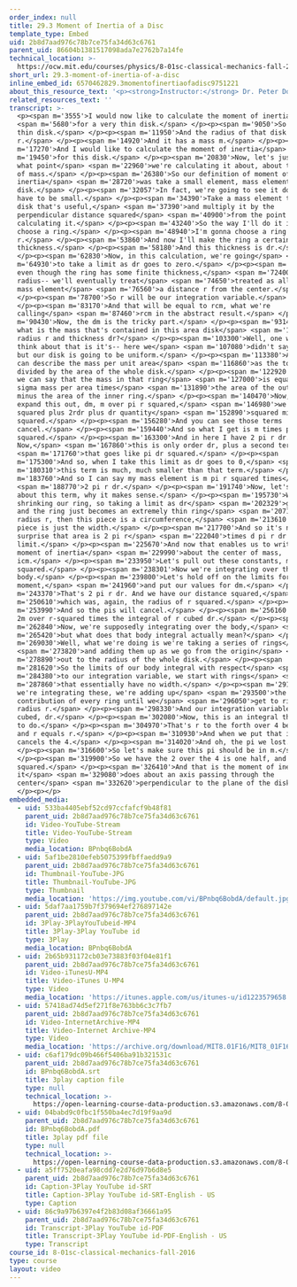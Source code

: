 ```yaml
---
order_index: null
title: 29.3 Moment of Inertia of a Disc
template_type: Embed
uid: 2b8d7aad976c78b7ce75fa34d63c6761
parent_uid: 86604b1381517098ada7e2762b7a14fe
technical_location: >-
  https://ocw.mit.edu/courses/physics/8-01sc-classical-mechanics-fall-2016/week-10-rotational-motion/29.3-moment-of-inertia-of-a-disc/29.3-moment-of-inertia-of-a-disc
short_url: 29.3-moment-of-inertia-of-a-disc
inline_embed_id: 6570462829.3momentofinertiaofadisc9751221
about_this_resource_text: '<p><strong>Instructor:</strong> Dr. Peter Dourmashkin</p>'
related_resources_text: ''
transcript: >-
  <p><span m='3555'>I would now like to calculate the moment of inertia</span>
  <span m='5680'>for a very thin disk.</span> </p><p><span m='9050'>So we have a
  thin disk.</span> </p><p><span m='11950'>And the radius of that disk is
  r.</span> </p><p><span m='14920'>And it has a mass m.</span> </p><p><span
  m='17270'>And I would like to calculate the moment of inertia</span> <span
  m='19450'>for this disk.</span> </p><p><span m='20830'>Now, let's just remind
  what point</span> <span m='22960'>we're calculating it about, about the center
  of mass.</span> </p><p><span m='26380'>So our definition of moment of
  inertia</span> <span m='28720'>was take a small element, mass element to the
  disk.</span> </p><p><span m='32057'>In fact, we're going to see it doesn't
  have to be small.</span> </p><p><span m='34390'>Take a mass element to the
  disk that's useful,</span> <span m='37390'>and multiply it by the
  perpendicular distance squared</span> <span m='40900'>from the point we're
  calculating it.</span> </p><p><span m='43240'>So the way I'll do it is I will
  choose a ring.</span> </p><p><span m='48940'>I'm gonna choose a ring of radius
  r.</span> </p><p><span m='53860'>And now I'll make the ring a certain
  thickness.</span> </p><p><span m='58180'>And this thickness is dr.</span>
  </p><p><span m='62830'>Now, in this calculation, we're going</span> <span
  m='64930'>to take a limit as dr goes to zero.</span> </p><p><span m='69100'>So
  even though the ring has some finite thickness,</span> <span m='72400'>its
  radius-- we'll eventually treat</span> <span m='74650'>treated as all of the
  mass element</span> <span m='76560'>a distance r from the center.</span>
  </p><p><span m='78700'>So r will be our integration variable.</span>
  </p><p><span m='83170'>And that will be equal to rcm, what we're
  calling</span> <span m='87460'>rcm in the abstract result.</span> </p><p><span
  m='90430'>Now, the dm is the tricky part.</span> </p><p><span m='93140'>So
  what is the mass that's contained in this area disk</span> <span m='100720'>of
  radius r and thickness dr?</span> </p><p><span m='103300'>Well, one way to
  think about that is it's-- here we</span> <span m='107080'>didn't say this,
  but our disk is going to be uniform.</span> </p><p><span m='113380'>And so we
  can describe the mass per unit area</span> <span m='116860'>as the total mass
  divided by the area of the whole disk.</span> </p><p><span m='122920'>And then
  we can say that the mass in that ring</span> <span m='127000'>is equal to
  sigma mass per area times</span> <span m='131890'>the area of the outer ring
  minus the area of the inner ring.</span> </p><p><span m='140470'>Now, when we
  expand this out, dm, m over pi r squared,</span> <span m='146980'>we get pi r
  squared plus 2rdr plus dr quantity</span> <span m='152890'>squared minus pi r
  squared.</span> </p><p><span m='156280'>And you can see those terms
  cancel.</span> </p><p><span m='159440'>And so what I get is m times pi r
  squared.</span> </p><p><span m='163300'>And in here I have 2 pi r dr.
  Now,</span> <span m='167860'>this is only order dr, plus a second term</span>
  <span m='171760'>that goes like pi dr squared.</span> </p><p><span
  m='175300'>And so, when I take this limit as dr goes to 0,</span> <span
  m='180310'>this term is much, much smaller than that term.</span> </p><p><span
  m='183760'>And so I can say my mass element is m pi r squared times</span>
  <span m='188770'>2 pi r dr.</span> </p><p><span m='191740'>Now, let's think
  about this term, why it makes sense.</span> </p><p><span m='195730'>When we're
  shrinking our ring, so taking a limit as dr</span> <span m='202329'>goes to 0,
  and the ring just becomes an extremely thin ring</span> <span m='207100'>at
  radius r, then this piece is a circumference,</span> <span m='213610'>and this
  piece is just the width.</span> </p><p><span m='217700'>And so it's no
  surprise that area is 2 pi r</span> <span m='222040'>times d pi r dr in the
  limit.</span> </p><p><span m='225670'>And now that enables us to write the
  moment of inertia</span> <span m='229990'>about the center of mass,
  icm.</span> </p><p><span m='233950'>Let's pull out these constants, m pi r
  squared.</span> </p><p><span m='238301'>Now we're integrating over the
  body.</span> </p><p><span m='239800'>Let's hold off on the limits for the
  moment,</span> <span m='241960'>and put our values for dm.</span> </p><p><span
  m='243370'>That's 2 pi r dr. And we have our distance squared,</span> <span
  m='250610'>which was, again, the radius of r squared.</span> </p><p><span
  m='253990'>And so the pis will cancel.</span> </p><p><span m='256160'>I have
  2m over r-squared times the integral of r cubed dr.</span> </p><p><span
  m='262840'>Now, we're supposedly integrating over the body,</span> <span
  m='265420'>but what does that body integral actually mean?</span> </p><p><span
  m='269030'>Well, what we're doing is we're taking a series of rings</span>
  <span m='273820'>and adding them up as we go from the origin</span> <span
  m='278890'>out to the radius of the whole disk.</span> </p><p><span
  m='281620'>So the limits of our body integral with respect</span> <span
  m='284380'>to our integration variable, we start with rings</span> <span
  m='287860'>that essentially have no width.</span> </p><p><span m='291230'>And
  we're integrating these, we're adding up</span> <span m='293500'>the
  contribution of every ring until we</span> <span m='296050'>get to rings of
  radius r.</span> </p><p><span m='298330'>And our integration variable, r
  cubed, dr.</span> </p><p><span m='302080'>Now, this is an integral that's easy
  to do.</span> </p><p><span m='304970'>That's r to the forth over 4 between 0
  and r equals r.</span> </p><p><span m='310930'>And when we put that in, the 2
  cancels the 4.</span> </p><p><span m='314020'>And oh, the pi we lost.</span>
  </p><p><span m='316600'>So let's make sure this pi should be in m.</span>
  </p><p><span m='319900'>So we have the 2 over the 4 is one half, and r
  squared.</span> </p><p><span m='326410'>And that is the moment of inertia of
  it</span> <span m='329080'>does about an axis passing through the
  center</span> <span m='332620'>perpendicular to the plane of the disk.</span>
  </p><p></p>
embedded_media:
  - uid: 533ba4405ebf52cd97ccfafcf9b48f81
    parent_uid: 2b8d7aad976c78b7ce75fa34d63c6761
    id: Video-YouTube-Stream
    title: Video-YouTube-Stream
    type: Video
    media_location: BPnbq6BobdA
  - uid: 5af1be2810efeb5075399fbffaedd9a9
    parent_uid: 2b8d7aad976c78b7ce75fa34d63c6761
    id: Thumbnail-YouTube-JPG
    title: Thumbnail-YouTube-JPG
    type: Thumbnail
    media_location: 'https://img.youtube.com/vi/BPnbq6BobdA/default.jpg'
  - uid: 5daf7aa1759b7f379694ef276897142e
    parent_uid: 2b8d7aad976c78b7ce75fa34d63c6761
    id: 3Play-3PlayYouTubeid-MP4
    title: 3Play-3Play YouTube id
    type: 3Play
    media_location: BPnbq6BobdA
  - uid: 2b65b931172cb03e73883f03f04e81f1
    parent_uid: 2b8d7aad976c78b7ce75fa34d63c6761
    id: Video-iTunesU-MP4
    title: Video-iTunes U-MP4
    type: Video
    media_location: 'https://itunes.apple.com/us/itunes-u/id1223579658'
  - uid: 57418ad74d5ef271f8e763bb6c3c7fb7
    parent_uid: 2b8d7aad976c78b7ce75fa34d63c6761
    id: Video-InternetArchive-MP4
    title: Video-Internet Archive-MP4
    type: Video
    media_location: 'https://archive.org/download/MIT8.01F16/MIT8_01F16_L29v03_360p.mp4'
  - uid: c6af179dc09b466f5406ba91b321531c
    parent_uid: 2b8d7aad976c78b7ce75fa34d63c6761
    id: BPnbq6BobdA.srt
    title: 3play caption file
    type: null
    technical_location: >-
      https://open-learning-course-data-production.s3.amazonaws.com/8-01sc-classical-mechanics-fall-2016/c6af179dc09b466f5406ba91b321531c_BPnbq6BobdA.srt
  - uid: 04babd9c0fbc1f550ba4ec7d19f9aa9d
    parent_uid: 2b8d7aad976c78b7ce75fa34d63c6761
    id: BPnbq6BobdA.pdf
    title: 3play pdf file
    type: null
    technical_location: >-
      https://open-learning-course-data-production.s3.amazonaws.com/8-01sc-classical-mechanics-fall-2016/04babd9c0fbc1f550ba4ec7d19f9aa9d_BPnbq6BobdA.pdf
  - uid: a5ff7520eafa98cdd7e2d76d97b6d8e5
    parent_uid: 2b8d7aad976c78b7ce75fa34d63c6761
    id: Caption-3Play YouTube id-SRT
    title: Caption-3Play YouTube id-SRT-English - US
    type: Caption
  - uid: 86c9a97b6397e4f2b83d08af36661a95
    parent_uid: 2b8d7aad976c78b7ce75fa34d63c6761
    id: Transcript-3Play YouTube id-PDF
    title: Transcript-3Play YouTube id-PDF-English - US
    type: Transcript
course_id: 8-01sc-classical-mechanics-fall-2016
type: course
layout: video
---
```

